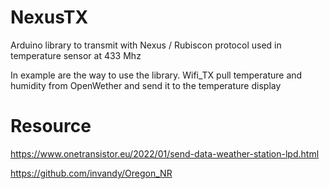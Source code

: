 # NexusTX
Arduino library to transmit with Nexus / Rubiscon protocol used in temperature sensor at 433 Mhz

In example are the way to use the library. 
Wifi_TX pull temperature and humidity from OpenWether and send it to the temperature display


# Resource
https://www.onetransistor.eu/2022/01/send-data-weather-station-lpd.html

https://github.com/invandy/Oregon_NR
